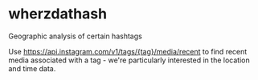 # wherzdathash
Geographic analysis of certain hashtags

Use https://api.instagram.com/v1/tags/{tag}/media/recent to find recent media associated with a tag - we're particularly interested in the location and time data.
